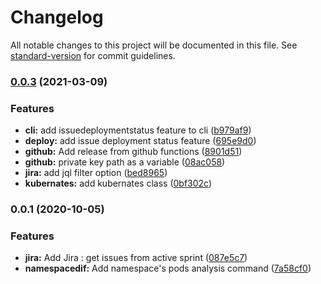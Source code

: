 # Changelog

All notable changes to this project will be documented in this file. See [standard-version](https://github.com/conventional-changelog/standard-version) for commit guidelines.

### [0.0.3](https://github.com/stephaneHerraiz/devops-tools/compare/v0.0.1...v0.0.3) (2021-03-09)


### Features

* **cli:** add issuedeploymentstatus feature to cli ([b979af9](https://github.com/stephaneHerraiz/devops-tools/commit/b979af9b514e98f78414cec6c9ba7018da5637b6))
* **deploy:** add issue deployment status feature ([695e9d0](https://github.com/stephaneHerraiz/devops-tools/commit/695e9d07822403d30b192d4693dfe7654854a99e))
* **github:** Add release from github functions ([8901d51](https://github.com/stephaneHerraiz/devops-tools/commit/8901d5115be797860599a075762c21c969f07d65))
* **github:** private key path as a variable ([08ac058](https://github.com/stephaneHerraiz/devops-tools/commit/08ac058a9fd1d0d2a63a36d48b8ebbd3d33dafc0))
* **jira:** add jql filter option ([bed8965](https://github.com/stephaneHerraiz/devops-tools/commit/bed8965d9456a69f6bb34ae75234a9ae72d1f514))
* **kubernates:** add kubernates class ([0bf302c](https://github.com/stephaneHerraiz/devops-tools/commit/0bf302c520facec26ae0a91c1a17501af3d085e6))

### 0.0.1 (2020-10-05)


### Features

* **jira:** Add Jira : get issues from active sprint ([087e5c7](https://github.com/stephaneHerraiz/devops-tools/commit/087e5c76af315169add1f37643a9eaac7bb478f4))
* **namespacedif:** Add namespace's pods analysis command ([7a58cf0](https://github.com/stephaneHerraiz/devops-tools/commit/7a58cf02445d5de719a20877880f4e21c93f6d28))
